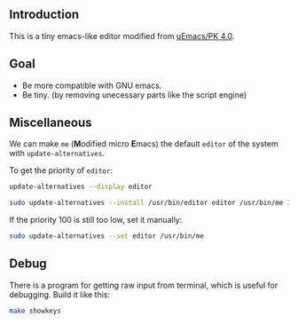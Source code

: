 ## Introduction

This is a tiny emacs-like editor modified from
[uEmacs/PK 4.0](https://github.com/torvalds/uemacs).


## Goal

- Be more compatible with GNU emacs.
- Be tiny. (by removing unecessary parts like the script engine)


## Miscellaneous

We can make `me` (**M**odified micro **E**macs) the default `editor` of the
system with `update-alternatives`.

To get the priority of `editor`:
```sh
update-alternatives --display editor
```

```sh
sudo update-alternatives --install /usr/bin/editor editor /usr/bin/me 100
```

If the priority 100 is still too low, set it manually:
```sh
sudo update-alternatives --set editor /usr/bin/me
```

## Debug

There is a program for getting raw input from terminal, which is useful for
debugging.  Build it like this:

```sh
make showkeys
```
